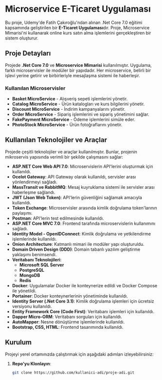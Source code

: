 # Microservice E-Ticaret Uygulaması

Bu proje, Udemy'de Fatih Çakıroğlu'ndan alınan .Net Core 7.0 eğitimi kapsamında geliştirilen bir **E-Ticaret Uygulaması**dır. Proje, Microservice Mimarisi'ni kullanarak online kurs satın alma işlemlerini gerçekleştiren bir sistem oluşturur.

## Proje Detayları

Projede **.Net Core 7.0** ve **Microservice Mimarisi** kullanılmıştır. Uygulama, farklı microservisler ile modüler bir yapıdadır. Her microservice, belirli bir işlevi yerine getirir ve birbirleriyle mesajlaşma sistemi ile haberleşir.

### Kullanılan Microservisler

- **Basket MicroService** - Alışveriş sepeti işlemlerini yönetir.  
- **Catalog MicroService** - Ürün katalogları ve kurs bilgilerini yönetir.  
- **Discount MicroService** - İndirim kampanyalarını yönetir.  
- **Order MicroService** - Sipariş işlemlerini ve sipariş yönetimini sağlar.  
- **FakePayment MicroService** - Ödeme işlemlerini simüle eder.  
- **PhotoStock MicroService** - Ürün fotoğraflarını yönetir.  

## Kullanılan Teknolojiler ve Araçlar

Projede çeşitli teknolojiler ve araçlar kullanılmıştır. Bunlar, projenin mikroservis yapısında verimli bir şekilde çalışmasını sağlar:

- **ASP.NET Core Web API 7.0**: Microservislerin API'lerini oluşturmak için kullanıldı.
- **Ocelot Gateway**: API Gateway olarak kullanıldı, servisler arası yönlendirmeyi sağladı.
- **MassTransit ve RabbitMQ**: Mesaj kuyruklama sistemi ile servisler arası haberleşme sağlandı.
- **JWT (Json Web Token)**: API'lerin güvenliğini sağlamak amacıyla kullanıldı.
- **Token Exchange**: Microservisler arasında kimlik doğrulama token'larının paylaşımı.
- **Postman**: API'lerin test edilmesinde kullanıldı.
- **ASP.NET Core MVC 7.0**: Frontend tarafında microservislerin kullanımını sağladı.
- **Identity Model - OpenIDConnect**: Kimlik doğrulama ve yetkilendirme işlemlerinde kullanıldı.
- **Onion Architecture**: Katmanlı mimari ile modüler yapı oluşturuldu.
- **Domain Driven Design (DDD)**: Domain tabanlı yazılım geliştirme yaklaşımı benimsendi.
- **Veritabanı Teknolojileri**:
  - **Microsoft SQL Server**
  - **PostgreSQL**
  - **MongoDB**
  - **Redis**
- **Docker**: Uygulamalar Docker ile konteynerize edildi ve Docker Compose ile yönetildi.
- **Portainer**: Docker konteynerlerinin yönetiminde kullanıldı.
- **Identity Server (.Net Core 3.1)**: Kimlik doğrulama işlemleri için ücretsiz versiyonu kullanıldı.
- **Entity Framework Core (Code First)**: Veritabanı işlemleri için kullanıldı.
- **Dapper Micro-ORM**: Veritabanı sorguları için kullanıldı.
- **AutoMapper**: Nesne dönüştürme işlemlerinde kullanıldı.
- **Bootstrap, CSS, HTML**: Frontend tasarımında kullanıldı.

## Kurulum

Projeyi yerel ortamınızda çalıştırmak için aşağıdaki adımları izleyebilirsiniz:

1. **Repo'yu Klonlayın**:
   ```bash
   git clone https://github.com/kullanici-adi/proje-adi.git
